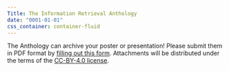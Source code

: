 ```yaml
---
Title: The Information Retrieval Anthology
date: "0001-01-01"
css_container: container-fluid
---
```


<!-- To disable printing a date for the MOTD, set the "date" field above to some
value before 2019. -->

The Anthology can archive your poster or presentation!
Please submit them in PDF format by [filling out this form](https://forms.office.com/Pages/ResponsePage.aspx?id=DQSIkWdsW0yxEjajBLZtrQAAAAAAAAAAAAMAABqTSThUN0I2VEdZMTk4Sks3S042MVkxUEZQUVdOUS4u).
Attachments will be distributed under the terms of the [CC-BY-4.0 license](https://creativecommons.org/licenses/by/4.0/).
